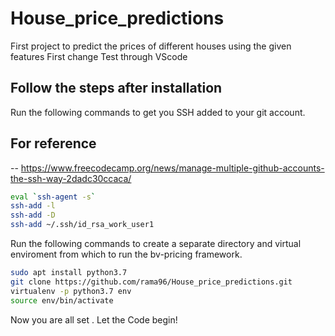 # House_price_predictions
First project to predict the prices of different houses using the given features
First change
Test through VScode 

## Follow the steps after installation

Run the following commands to get you SSH added to your git account. 

## For reference 
-- https://www.freecodecamp.org/news/manage-multiple-github-accounts-the-ssh-way-2dadc30ccaca/


```bash
eval `ssh-agent -s`
ssh-add -l
ssh-add -D
ssh-add ~/.ssh/id_rsa_work_user1
```

Run the following commands to create a separate directory and virtual enviroment from which to run the bv-pricing framework.

```bash
sudo apt install python3.7
git clone https://github.com/rama96/House_price_predictions.git
virtualenv -p python3.7 env
source env/bin/activate
```

Now you are all set . Let the Code begin! 



